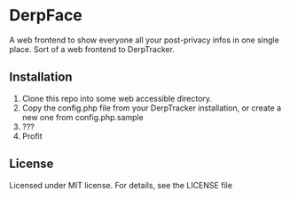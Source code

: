 # DerpFace
A web frontend to show everyone all your post-privacy infos in one single place. Sort of a web frontend to DerpTracker.

## Installation
1. Clone this repo into some web accessible directory.
2. Copy the config.php file from your DerpTracker installation, or create a new one from config.php.sample
3. ???
4. Profit

## License
Licensed under MIT license. For details, see the LICENSE file

